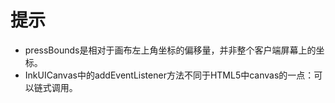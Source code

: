 # 提示
* pressBounds是相对于画布左上角坐标的偏移量，并非整个客户端屏幕上的坐标。
* InkUICanvas中的addEventListener方法不同于HTML5中canvas的一点：可以链式调用。
